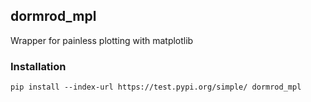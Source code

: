 ## dormrod_mpl

Wrapper for painless plotting with matplotlib

### Installation
```text
pip install --index-url https://test.pypi.org/simple/ dormrod_mpl
```
